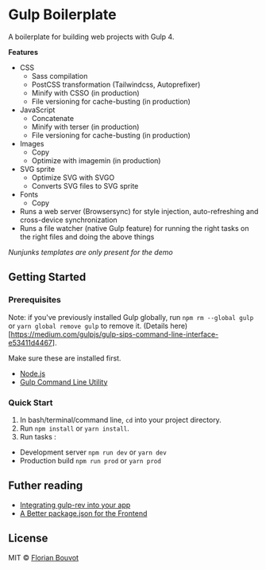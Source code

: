 # Gulp Boilerplate

A boilerplate for building web projects with Gulp 4.

**Features**

* CSS
  * Sass compilation
  * PostCSS transformation (Tailwindcss, Autoprefixer)
  * Minify with CSSO (in production)
  * File versioning for cache-busting (in production)
* JavaScript
  * Concatenate
  * Minify with terser (in production)
  * File versioning for cache-busting (in production)
* Images
  * Copy
  * Optimize with imagemin (in production)
* SVG sprite
  * Optimize SVG with SVGO
  * Converts SVG files to SVG sprite
* Fonts
  * Copy
* Runs a web server (Browsersync) for style injection, auto-refreshing and cross-device synchronization
* Runs a file watcher (native Gulp feature) for running the right tasks on the right files and doing the above things

*Nunjunks templates are only present for the demo*

## Getting Started

### Prerequisites

Note: if you've previously installed Gulp globally, run `npm rm --global gulp` or `yarn global remove gulp` to remove it. (Details here)[https://medium.com/gulpjs/gulp-sips-command-line-interface-e53411d4467].

Make sure these are installed first.

* [Node.js](https://nodejs.org/)
* [Gulp Command Line Utility](http://gulpjs.com/)

### Quick Start

1. In bash/terminal/command line, `cd` into your project directory.
2. Run `npm install` or `yarn install`.
3. Run tasks :
  * Development server `npm run dev` or `yarn dev`
  * Production build `npm run prod` or `yarn prod`

## Futher reading

* [Integrating gulp-rev into your app](https://github.com/sindresorhus/gulp-rev/blob/master/integration.md)
* [A Better package.json for the Frontend](https://nystudio107.com/blog/a-better-package-json-for-the-frontend)

## License

MIT © [Florian Bouvot](https://github.com/florianbouvot)
